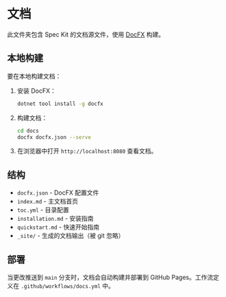 # 文档

此文件夹包含 Spec Kit 的文档源文件，使用 [DocFX](https://dotnet.github.io/docfx/) 构建。

## 本地构建

要在本地构建文档：

1. 安装 DocFX：
   ```bash
   dotnet tool install -g docfx
   ```

2. 构建文档：
   ```bash
   cd docs
   docfx docfx.json --serve
   ```

3. 在浏览器中打开 `http://localhost:8080` 查看文档。

## 结构

- `docfx.json` - DocFX 配置文件
- `index.md` - 主文档首页
- `toc.yml` - 目录配置
- `installation.md` - 安装指南
- `quickstart.md` - 快速开始指南
- `_site/` - 生成的文档输出（被 git 忽略）

## 部署

当更改推送到 `main` 分支时，文档会自动构建并部署到 GitHub Pages。工作流定义在 `.github/workflows/docs.yml` 中。
